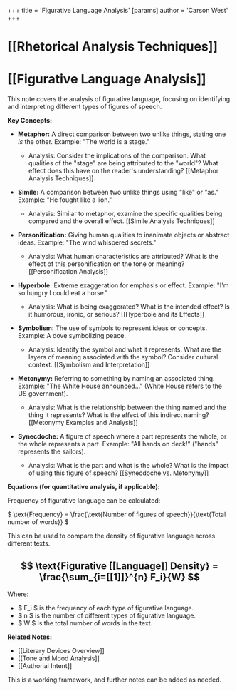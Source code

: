 +++
 title = 'Figurative Language Analysis'
[params]
	author = 'Carson West'
+++
# [[Rhetorical Analysis Techniques]]
# [[Figurative Language Analysis]]

This note covers the analysis of figurative language, focusing on identifying and interpreting different types of figures of speech.  

**Key Concepts:**

* **Metaphor:** A direct comparison between two unlike things, stating one *is* the other.  Example:  "The world is a stage."
    * Analysis: Consider the implications of the comparison. What qualities of the "stage" are being attributed to the "world"?  What effect does this have on the reader's understanding? [[Metaphor Analysis Techniques]]

* **Simile:** A comparison between two unlike things using "like" or "as." Example: "He fought like a lion."
    * Analysis: Similar to metaphor, examine the specific qualities being compared and the overall effect. [[Simile Analysis Techniques]]

* **Personification:** Giving human qualities to inanimate objects or abstract ideas. Example: "The wind whispered secrets."
    * Analysis: What human characteristics are attributed? What is the effect of this personification on the tone or meaning? [[Personification Analysis]]

* **Hyperbole:** Extreme exaggeration for emphasis or effect. Example: "I'm so hungry I could eat a horse."
    * Analysis: What is being exaggerated? What is the intended effect? Is it humorous, ironic, or serious? [[Hyperbole and its Effects]]


* **Symbolism:** The use of symbols to represent ideas or concepts.  Example: A dove symbolizing peace.
    * Analysis: Identify the symbol and what it represents. What are the layers of meaning associated with the symbol?  Consider cultural context. [[Symbolism and Interpretation]]

* **Metonymy:**  Referring to something by naming an associated thing.  Example: "The White House announced..." (White House refers to the US government).
    * Analysis: What is the relationship between the thing named and the thing it represents? What is the effect of this indirect naming? [[Metonymy Examples and Analysis]]

* **Synecdoche:** A figure of speech where a part represents the whole, or the whole represents a part. Example: "All hands on deck!" ("hands" represents the sailors).
    * Analysis: What is the part and what is the whole? What is the impact of using this figure of speech?  [[Synecdoche vs. Metonymy]]


**Equations (for quantitative analysis, if applicable):**

Frequency of figurative language can be calculated:

 $  \text{Frequency} = \frac{\text{Number of figures of speech}}{\text{Total number of words}}  $ 

This can be used to compare the density of figurative language across different texts.


##  $$  \text{Figurative [[Language]] Density} = \frac{\sum_{i=[[1]]}^{n} F_i}{W}  $$  
Where:

*  $ F_i $  is the frequency of each type of figurative language.
*  $ n $  is the number of different types of figurative language.
*  $ W $  is the total number of words in the text.


**Related Notes:**

* [[Literary Devices Overview]]
* [[Tone and Mood Analysis]]
* [[Authorial Intent]]


This is a working framework, and further notes can be added as needed.
